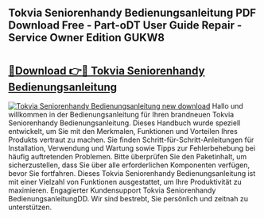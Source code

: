 ## Tokvia Seniorenhandy Bedienungsanleitung PDF Download Free - Part-oDT User Guide Repair - Service Owner Edition GUKW8

# <h2><a href="http://df4w9l.blite.top/?on=Tokvia+Seniorenhandy+Bedienungsanleitung">🔗Download 👉🔴 Tokvia Seniorenhandy Bedienungsanleitung</a></h2>

[![Tokvia Seniorenhandy Bedienungsanleitung new download](https://i.imgur.com/lujVjoI.png)](http://df4w9l.blite.top/?on=Tokvia+Seniorenhandy+Bedienungsanleitung)
Hallo und willkommen in der Bedienungsanleitung für Ihren brandneuen Tokvia Seniorenhandy Bedienungsanleitung. Dieses Handbuch wurde speziell entwickelt, um Sie mit den Merkmalen, Funktionen und Vorteilen Ihres Produkts vertraut zu machen. Sie finden Schritt-für-Schritt-Anleitungen für Installation, Verwendung und Wartung sowie Tipps zur Fehlerbehebung bei häufig auftretenden Problemen. Bitte überprüfen Sie den Paketinhalt, um sicherzustellen, dass Sie über alle erforderlichen Komponenten verfügen, bevor Sie fortfahren. Dieses Tokvia Seniorenhandy Bedienungsanleitung ist mit einer Vielzahl von Funktionen ausgestattet, um Ihre Produktivität zu maximieren. Engagierter Kundensupport Tokvia Seniorenhandy BedienungsanleitungDD. Wir sind bestrebt, Sie persönlich und zeitnah zu unterstützen.
